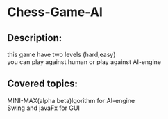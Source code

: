 # Chess-Game-AI
## Description:
this game have two levels (hard,easy)\
you can play against human or play against AI-engine

## Covered topics:
MINI-MAX(alpha beta)lgorithm for AI-engine\
Swing and javaFx for GUI
